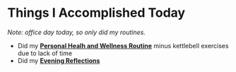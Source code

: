 # Things I Accomplished Today

_Note: office day today, so only did my routines._

- Did my **[Personal Healh and Wellness Routine](../../routines/2024/personal-health-and-wellness-routine-2024-week-10.md)** minus kettlebell exercises due to lack of time
- Did my **[Evening Reflections](../../routines/evening-reflections.md)**
